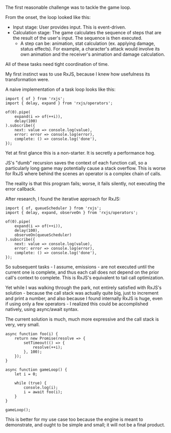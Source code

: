 The first reasonable challenge was to tackle the game loop.

From the onset, the loop looked like this:

- Input stage: User provides input. This is event-driven.
- Calculation stage: The game calculates the sequence of steps that are the result of the user's input. The sequence is then executed.
    - A step can be: animation, stat calculation (ex. applying damage, status effects). For example, a character's attack would involve its own animation and the receiver's animation and damage calculation.

All of these tasks need tight coordination of time.

My first instinct was to use RxJS, because I knew how usefulness its transformation were.

A naive implementation of a task loop looks like this:

```
import { of } from 'rxjs';
import { delay, expand } from 'rxjs/operators';

of(0).pipe(
    expand(i => of(++i)),
    delay(100)
).subscribe({
    next: value => console.log(value),
    error: error => console.log(error),
    complete: () => console.log('done'),
});
```

Yet at first glance this is a non-starter. It is secretly a performance hog.

JS's "dumb" recursion saves the context of each function call, so a particularly long game may potentially cause a stack overflow. This is worse for RxJS where behind the scenes an operator is a complex chain of calls.

The reality is that this program fails; worse, it fails silently, not executing the error callback.

After research, I found the iterative approach for RxJS:

```
import { of, queueScheduler } from 'rxjs';
import { delay, expand, observeOn } from 'rxjs/operators';

of(0).pipe(
    expand(i => of(++i)),
    delay(100),
    observeOn(queueScheduler)
).subscribe({
    next: value => console.log(value),
    error: error => console.log(error),
    complete: () => console.log('done'),
});
```

So subsequent tasks - I assume, emissions - are not executed until the current one is complete, and thus each call does not depend on the prior call's context to complete. This is RxJS's equivalent to tail call optimization.

Yet while I was walking through the park, not entirely satisfied with RxJS's solution - because the call stack was actually quite big, just to increment and print a number, and also because I found internally RxJS is huge, even if using only a few operators - I realized this could be accomplished natively, using async/await syntax.

The current solution is much, much more expressive and the call stack is very, very small.

```
async function foo(i) {
    return new Promise(resolve => {
        setTimeout(() => {
            resolve(++i);
        }, 100);
    });
}

async function gameLoop() {
    let i = 0;

    while (true) {
        console.log(i);
        i = await foo(i);
    }
}

gameLoop();
```

This is better for my use case too because the engine is meant to demonstrate, and ought to be simple and small; it will not be a final product.